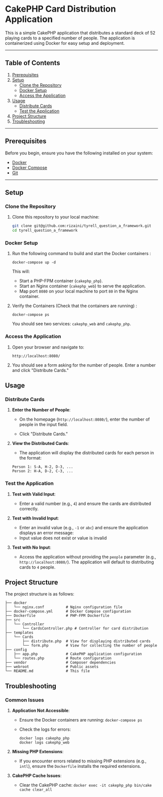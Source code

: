 
# CakePHP Card Distribution Application

This is a simple CakePHP application that distributes a standard deck of 52 playing cards to a specified number of people. The application is containerized using Docker for easy setup and deployment.

---

## **Table of Contents**
1. [Prerequisites](#prerequisites)
2. [Setup](#setup)
   - [Clone the Repository](#clone-the-repository)
   - [Docker Setup](#docker-setup)
   - [Access the Application](#access-the-application)
3. [Usage](#usage)
   - [Distribute Cards](#distribute-cards)
   - [Test the Application](#test-the-application)
4. [Project Structure](#project-structure)
5. [Troubleshooting](#troubleshooting)

---

## **Prerequisites**

Before you begin, ensure you have the following installed on your system:
- [Docker](https://docs.docker.com/get-docker/)
- [Docker Compose](https://docs.docker.com/compose/install/)
- [Git](https://git-scm.com/downloads)

---

## **Setup**

### **Clone the Repository**

1. Clone this repository to your local machine:

   ```bash
   git clone git@github.com:rizaini/tyrell_question_a_framework.git
   cd tyrell_question_a_framework
   ```

### **Docker Setup**

1. Run the following command to build and start the Docker containers :
	```
	docker-compose up -d
	```
	This will:
	-   Start a PHP-FPM container (`cakephp_php`).
	-   Start an Nginx container (`cakephp_web`) to serve the application.
	-   Map port  `8080`  on your local machine to port  `80`  in the Nginx container.
	
2. Verify the Containers (Check that the containers are running) :
	```
	docker-compose ps	
	```
	You should see two services: `cakephp_web` and `cakephp_php`.

### **Access the Application**
1. Open your browser and navigate to:

	```
	http://localhost:8080/
	```
2.  You should see a form asking for the number of people. Enter a number and click "Distribute Cards."

## **Usage**

### **Distribute Cards**

1.  **Enter the Number of People**:
    
    -   On the homepage (`http://localhost:8080/`), enter the number of people in the input field.
        
    -   Click "Distribute Cards."
        
2.  **View the Distributed Cards**:
    
    -   The application will display the distributed cards for each person in the format:
    ```
    Person 1: S-A, H-2, D-3, ...
	Person 2: H-A, D-2, C-3, ...
	```
### **Test the Application**

1.  **Test with Valid Input**:
    
    -   Enter a valid number (e.g.,  `4`) and ensure the cards are distributed correctly.
        
2.  **Test with Invalid Input**:
    
    -   Enter an invalid value (e.g.,  `-1`  or  `abc`) and ensure the application displays an error message:
     -  Input value does not exist or value is invalid
        
3.  **Test with No Input**:
    -   Access the application without providing the  `people`  parameter (e.g.,  `http://localhost:8080/`). The application will default to distributing cards to  `4`  people.

## **Project Structure**
The project structure is as follows:

	
	├── docker
	│   └── nginx.conf          # Nginx configuration file
	├── docker-compose.yml      # Docker Compose configuration
	├── Dockerfile              # PHP-FPM Dockerfile
	├── src
	│   └── Controller
	│       └── CardsController.php # Controller for card distribution
	├── templates
	│   └── Cards
	│       ├── distribute.php  # View for displaying distributed cards
	│       └── form.php        # View for collecting the number of people
	├── config
	│   ├── app.php             # CakePHP application configuration
	│   └── routes.php          # Route configuration
	├── vendor                  # Composer dependencies
	├── webroot                 # Public assets
	└── README.md               # This file

## **Troubleshooting**

### **Common Issues**

1.  **Application Not Accessible**:
    
    -   Ensure the Docker containers are running:
```docker-compose ps```
    
    
    -   Check the logs for errors:
		```
		docker logs cakephp_php
        docker logs cakephp_web
        ```
        
2.  **Missing PHP Extensions**:
    
    -   If you encounter errors related to missing PHP extensions (e.g.,  `intl`), ensure the  `Dockerfile`  installs the required extensions.
        
3.  **CakePHP Cache Issues**:
    
    -   Clear the CakePHP cache:
        ```docker exec -it cakephp_php bin/cake cache clear_all```